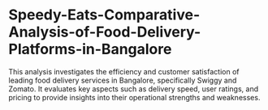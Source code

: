 # Speedy-Eats-Comparative-Analysis-of-Food-Delivery-Platforms-in-Bangalore
This analysis investigates the efficiency and customer satisfaction of leading food delivery services in Bangalore, specifically Swiggy and Zomato. It evaluates key aspects such as delivery speed, user ratings, and pricing to provide insights into their operational strengths and weaknesses.
